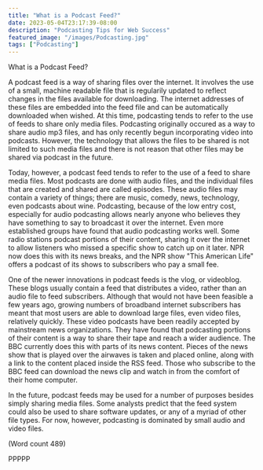 ```yaml
---
title: "What is a Podcast Feed?"
date: 2023-05-04T23:17:39-08:00
description: "Podcasting Tips for Web Success"
featured_image: "/images/Podcasting.jpg"
tags: ["Podcasting"]
---
```


What is a Podcast Feed?

A podcast feed is a way of sharing files over the
internet. It involves the use of a small, machine
readable file that is regularily updated to reflect changes
in the files available for downloading. The internet
addresses of these files are embedded into the feed file
and can be automatically downloaded when wished. At
this time, podcasting tends to refer to the use of feeds to
share only media files. Podcasting originally occured as
a way to share audio mp3 files, and has only recently
begun incorporating video into podcasts. However, the
technology that allows the files to be shared is not
limited to such media files and there is not reason that
other files may be shared via podcast in the future.

Today, however, a podcast feed tends to refer to the use
of a feed to share media files. Most podcasts are done
with audio files, and the individual files that are created
and shared are called episodes. These audio files may
contain a variety of things; there are music, comedy,
news, technology, even podcasts about wine.
Podcasting, because of the low entry cost, especially for
audio podcasting allows nearly anyone who believes
they have something to say to broadcast it over the
internet. Even more established groups have found that
audio podcasting works well. Some radio stations
podcast portions of their content, sharing it over the
internet to allow listeners who missed a specific show
to catch up on it later. NPR now does this with its news
breaks, and the NPR show "This American Life" offers
a podcast of its shows to subscribers who pay a small
fee.

One of the newer innovations in podcast feeds is the
vlog, or videoblog. These blogs usually contain a feed
that distributes a video, rather than an audio file to feed
subscribers. Although that would not have been feasible
a few years ago, growing numbers of broadband
internet subscribers has meant that most users are able
to download large files, even video files, relatively
quickly. These video podcasts have been readily
accepted by mainstream news organizations. They have
found that podcasting portions of their content is a way
to share their tape and reach a wider audience. The BBC
currently does this with parts of its news content. Pieces
of the news show that is played over the airwaves is
taken and placed online, along with a link to the content
placed inside the RSS feed. Those who subscribe to the
BBC feed can download the news clip and watch in
from the comfort of their home computer.

In the future, podcast feeds may be used for a number of
purposes besides simply sharing media files. Some
analysts predict that the feed system could also be used
to share software updates, or any of a myriad of other
file types. For now, however, podcasting is dominated
by small audio and video files.         

(Word count 489)

PPPPP

